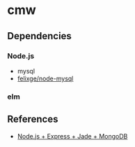 # cmw

## Dependencies

### Node.js

* mysql
* [felixge/node-mysql](https://github.com/felixge/node-mysql)

### elm


## References

* [Node.js + Express + Jade + MongoDB](http://cwbuecheler.com/web/tutorials/2013/node-express-mongo/)

